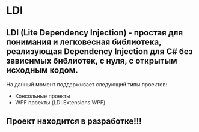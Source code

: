 # LDI

## LDI (Lite Dependency Injection) - простая для понимания и легковесная библиотека, реализующая Dependency Injection для C# без зависимых библиотек, с нуля, с открытым исходным кодом.

На данный момент поддерживает следующий типы проектов:
- Консольные проекты
- WPF проекты (LDI.Extensions.WPF)

## Проект находится в разработке!!!